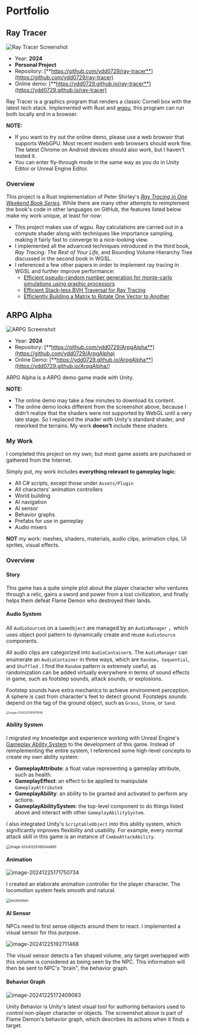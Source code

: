 # Portfolio

## Ray Tracer

![Ray Tracer Screenshot](./assets/RayTracerScreenshot.png)

- Year: **2024**
- **Personal Project**
- Repository: [**https://github.com/ydd0729/ray-tracer**](https://github.com/ydd0729/ray-tracer)
- Online demo: [**https://ydd0729.github.io/ray-tracer**](https://ydd0729.github.io/ray-tracer)

Ray Tracer is a graphics program that renders a classic Cornell box with the latest tech stack. Implemented with Rust and [wgpu](https://github.com/gfx-rs/wgpu), this program can run both locally and in a browser.

**NOTE:** 

- If you want to try out the online demo, please use a web browser that supports WebGPU. Most recent modern web browsers should work fine. The latest Chrome on Android devices should also work, but I haven't tested it. 
- You can enter fly-through mode in the same way as you do in Unity Editor or Unreal Engine Editor.

### Overview

This project is a Rust implementation of Peter Shirley's [*Ray Tracing in One Weekend Book Series*](https://github.com/RayTracing/raytracing.github.io?tab=readme-ov-file#ray-tracing-in-one-weekend-book-series). While there are many other attempts to reimplement the book's code in other languages on GitHub, the features listed below make my work unique, at least for now:

- This project makes use of wgpu. Ray calculations are carried out in a compute shader along with  techniques like importance sampling, making it fairly fast to converge to a nice-looking view.
- I implemented all the advanced techniques introduced in the third book, *Ray Tracing: The Rest of Your Life*, and Bounding Volume Hierarchy Tree discussed in the second book in WGSL.
- I referenced a few other papers in order to implement ray tracing in WGSL and further improve performance:
  - [Efficient pseudo-random number generation for monte-carlo simulations using graphic processors](https://iopscience.iop.org/article/10.1088/1742-6596/368/1/012024/pdf)
  - [Efficient Stack-less BVH Traversal for Ray Tracing](https://www.sci.utah.edu/~wald/Publications/2011/StackFree/sccg2011.pdf)
  - [Efficiently Building a Matrix to Rotate One Vector to Another](https://cs.brown.edu/people/jhughes/papers/Moller-EBA-1999/paper.pdf)



## ARPG Alpha

![ARPG Screenshot](./assets/ARPGScreenshot.png)

- Year: **2024**
- Repository: [**https://github.com/ydd0729/ArpgAlpha**](https://github.com/ydd0729/ArpgAlpha)
- Online Demo: [**https://ydd0729.github.io/ArpgAlpha**](https://ydd0729.github.io/ArpgAlpha/)

ARPG Alpha is a ARPG demo game made with Unity.

**NOTE:** 

- The online demo may take a few minutes to download its content.
- The online demo looks different from the screenshot above, because I didn't realize that the shaders were not supported by WebGL until a very late stage. So I replaced the shader with Unity's standard shader, and reworked the terrains. My work **doesn't** include these shaders.

### My Work

I completed this project on my own, but most game assets are purchased or gathered from the Internet.

Simply put, my work includes **everything relevant to gameplay logic**:

- All C# scripts, except those under `Assets/Plugin`
- All characters' animation controllers
- World building
- AI navigation
- AI sensor
- Behavior graphs
- Prefabs for use in gameplay
- Audio mixers

**NOT** my work: meshes, shaders, materials, audio clips, animation clips, UI sprites, visual effects.

### Overview

#### Story

This game has a quite simple plot about the player character who ventures through a relic, gains a sword and power from a lost civilization, and finally helps them defeat Flame Demon who destroyed their lands.

#### Audio System

All `AudioSource`s on a `GameObject` are managed by an  `AudioManager` ，which uses object pool pattern to dynamically create and reuse `AudioSource` components.

All audio clips are categorized into `AudioContainer`s. The `AudioManager` can enumerate an `AudioContainer` in three ways, which are `Random`，`Sequential`,  and `Shuffled` . I find the `Random` pattern is extremely useful,  as randomization can be added virtually everywhere in terms of sound effects in game,  such as footstep sounds, attack sounds, or explosions.

Footstep sounds have extra mechanics to achieve environment perception. A sphere is cast from character's feet to detect ground. Footsteps sounds depend on the tag of the ground object, such as `Grass`, `Stone`, or `Sand`. 

<img src="./assets/image-20241225181451838.png" alt="image-20241225181451838" style="zoom:50%;" />

#### Ability System

I migrated my knowledge and experience working with Unreal Engine's [Gameplay Ability System](https://dev.epicgames.com/documentation/en-us/unreal-engine/gameplay-ability-system-for-unreal-engine) to the development of this game. Instead of reimplementing the entire system, I referenced some high-level concepts to create my own ability system:

- **GameplayAttribute**: a float value representing a gameplay attribute, such as health.
- **GameplayEffect**: an effect to be applied to manipulate `GameplayAttribute`s
- **GameplayAbility**: an ability to be granted and activated to perform any actions. 
- **GameplayAbilitySystem**: the top-level component to do things listed above and interact with other `GameplayAbilitySystem`.

I also integrated Unity's `ScriptableObject`  into this ability system, which significantly improves flexibility and usability. For example, every normal attack skill in this game is an instance of  `ComboAttackAbility`.

<img src="./assets/image-20241225185044885.png" alt="image-20241225185044885" style="zoom:67%;" />

#### Animation

![image-20241225171750734](./assets/image-20241225171750734.png)

I created an elaborate animation controller for the player character. The locomotion system feels smooth and natural.

<img src="./assets/locomotion.gif" alt="locomotion" style="zoom:67%;" />

#### AI Sensor

NPCs need to first sense objects around them to react. I implemented a visual sensor for this purpose.

![image-20241225192711468](./assets/image-20241225192711468.png)

The visual sensor detects a fan shaped volume, any target overlapped with this volume is considered as being seen by the NPC. This information will then be sent to NPC's "brain", the behavior graph.

#### Behavior Graph

![image-20241225172409083](./assets/image-20241225172409083.png)

Unity Behavior is Unity's latest visual tool for authoring behaviors used to control non-player character or objects. The screenshot above is part of Flame Demon's behavior graph, which describes its actions when it finds a target.